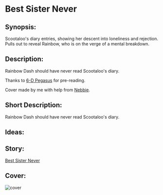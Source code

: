 # Best Sister Never

## Synopsis:
Scootaloo's diary entries, showing her descent into loneliness and rejection. Pulls out to reveal Rainbow, who is on the verge of a mental breakdown.

## Description:
Rainbow Dash should have never read Scootaloo's diary.

Thanks to [6-D Pegasus](https://www.fimfiction.net/user/293755/6-D+Pegasus) for pre-reading.

Cover made by me with help from [Nebbie](https://www.fimfiction.net/user/35109/Nebbie).

## Short Description:
Rainbow Dash should have never read Scootaloo's diary.

## Ideas:


## Story:
[Best Sister Never](best-sister-never.md)

## Cover:
![cover](./best-sister-never-cover.png)